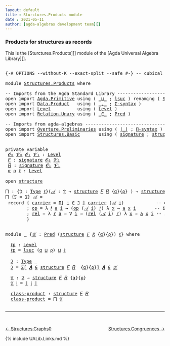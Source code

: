 ```yaml
---
layout: default
title : Sturctures.Products module
date : 2021-05-11
author: [agda-algebras development team][]
---
```


### <a id="products-for-structures-as-records">Products for structures as records</a>

This is the [Sturctures.Products][] module of the [Agda Universal Algebra Library][].

<pre class="Agda">

<a id="310" class="Symbol">{-#</a> <a id="314" class="Keyword">OPTIONS</a> <a id="322" class="Pragma">--without-K</a> <a id="334" class="Pragma">--exact-split</a> <a id="348" class="Pragma">--safe</a> <a id="355" class="Symbol">#-}</a> <a id="359" class="Comment">-- cubical #-}</a>

<a id="375" class="Keyword">module</a> <a id="382" href="Structures.Products.html" class="Module">Structures.Products</a> <a id="402" class="Keyword">where</a>

<a id="409" class="Comment">-- Imports from the Agda Standard Library ----------------------------------</a>
<a id="486" class="Keyword">open</a> <a id="491" class="Keyword">import</a> <a id="498" href="Agda.Primitive.html" class="Module">Agda.Primitive</a> <a id="513" class="Keyword">using</a> <a id="519" class="Symbol">(</a> <a id="521" href="Agda.Primitive.html#810" class="Primitive Operator">_⊔_</a> <a id="525" class="Symbol">;</a> <a id="527" href="Agda.Primitive.html#780" class="Primitive">lsuc</a> <a id="532" class="Symbol">)</a> <a id="534" class="Keyword">renaming</a> <a id="543" class="Symbol">(</a> <a id="545" href="Agda.Primitive.html#326" class="Primitive">Set</a> <a id="549" class="Symbol">to</a> <a id="552" class="Primitive">Type</a> <a id="557" class="Symbol">)</a>
<a id="559" class="Keyword">open</a> <a id="564" class="Keyword">import</a> <a id="571" href="Data.Product.html" class="Module">Data.Product</a>   <a id="586" class="Keyword">using</a> <a id="592" class="Symbol">(</a> <a id="594" href="Agda.Builtin.Sigma.html#236" class="InductiveConstructor Operator">_,_</a> <a id="598" class="Symbol">;</a> <a id="600" href="Data.Product.html#916" class="Function">Σ-syntax</a> <a id="609" class="Symbol">)</a>
<a id="611" class="Keyword">open</a> <a id="616" class="Keyword">import</a> <a id="623" href="Level.html" class="Module">Level</a>          <a id="638" class="Keyword">using</a> <a id="644" class="Symbol">(</a> <a id="646" href="Agda.Primitive.html#597" class="Postulate">Level</a> <a id="652" class="Symbol">)</a>
<a id="654" class="Keyword">open</a> <a id="659" class="Keyword">import</a> <a id="666" href="Relation.Unary.html" class="Module">Relation.Unary</a> <a id="681" class="Keyword">using</a> <a id="687" class="Symbol">(</a> <a id="689" href="Relation.Unary.html#1523" class="Function Operator">_∈_</a> <a id="693" class="Symbol">;</a> <a id="695" href="Relation.Unary.html#1101" class="Function">Pred</a> <a id="700" class="Symbol">)</a>

<a id="703" class="Comment">-- Imports from agda-algebras ----------------------------------------------</a>
<a id="780" class="Keyword">open</a> <a id="785" class="Keyword">import</a> <a id="792" href="Overture.Preliminaries.html" class="Module">Overture.Preliminaries</a> <a id="815" class="Keyword">using</a> <a id="821" class="Symbol">(</a> <a id="823" href="Overture.Preliminaries.html#4245" class="Function Operator">∣_∣</a> <a id="827" class="Symbol">;</a> <a id="829" href="Overture.Preliminaries.html#5854" class="Function">Π-syntax</a> <a id="838" class="Symbol">)</a>
<a id="840" class="Keyword">open</a> <a id="845" class="Keyword">import</a> <a id="852" href="Structures.Basic.html" class="Module">Structures.Basic</a>       <a id="875" class="Keyword">using</a> <a id="881" class="Symbol">(</a> <a id="883" href="Structures.Basic.html#1258" class="Record">signature</a> <a id="893" class="Symbol">;</a> <a id="895" href="Structures.Basic.html#1592" class="Record">structure</a> <a id="905" class="Symbol">)</a>


<a id="909" class="Keyword">private</a> <a id="917" class="Keyword">variable</a>
 <a id="927" href="Structures.Products.html#927" class="Generalizable">𝓞₀</a> <a id="930" href="Structures.Products.html#930" class="Generalizable">𝓥₀</a> <a id="933" href="Structures.Products.html#933" class="Generalizable">𝓞₁</a> <a id="936" href="Structures.Products.html#936" class="Generalizable">𝓥₁</a> <a id="939" class="Symbol">:</a> <a id="941" href="Agda.Primitive.html#597" class="Postulate">Level</a>
 <a id="948" href="Structures.Products.html#948" class="Generalizable">𝐹</a> <a id="950" class="Symbol">:</a> <a id="952" href="Structures.Basic.html#1258" class="Record">signature</a> <a id="962" href="Structures.Products.html#927" class="Generalizable">𝓞₀</a> <a id="965" href="Structures.Products.html#930" class="Generalizable">𝓥₀</a>
 <a id="969" href="Structures.Products.html#969" class="Generalizable">𝑅</a> <a id="971" class="Symbol">:</a> <a id="973" href="Structures.Basic.html#1258" class="Record">signature</a> <a id="983" href="Structures.Products.html#933" class="Generalizable">𝓞₁</a> <a id="986" href="Structures.Products.html#936" class="Generalizable">𝓥₁</a>
 <a id="990" href="Structures.Products.html#990" class="Generalizable">α</a> <a id="992" href="Structures.Products.html#992" class="Generalizable">ρ</a> <a id="994" href="Structures.Products.html#994" class="Generalizable">ℓ</a> <a id="996" class="Symbol">:</a> <a id="998" href="Agda.Primitive.html#597" class="Postulate">Level</a>

<a id="1005" class="Keyword">open</a> <a id="1010" href="Structures.Basic.html#1592" class="Module">structure</a>

<a id="⨅"></a><a id="1021" href="Structures.Products.html#1021" class="Function">⨅</a> <a id="1023" class="Symbol">:</a> <a id="1025" class="Symbol">{</a><a id="1026" href="Structures.Products.html#1026" class="Bound">ℑ</a> <a id="1028" class="Symbol">:</a> <a id="1030" href="Structures.Products.html#552" class="Primitive">Type</a> <a id="1035" href="Structures.Products.html#994" class="Generalizable">ℓ</a><a id="1036" class="Symbol">}(</a><a id="1038" href="Structures.Products.html#1038" class="Bound">𝒜</a> <a id="1040" class="Symbol">:</a> <a id="1042" href="Structures.Products.html#1026" class="Bound">ℑ</a> <a id="1044" class="Symbol">→</a> <a id="1046" href="Structures.Basic.html#1592" class="Record">structure</a> <a id="1056" href="Structures.Products.html#948" class="Generalizable">𝐹</a> <a id="1058" href="Structures.Products.html#969" class="Generalizable">𝑅</a> <a id="1060" class="Symbol">{</a><a id="1061" href="Structures.Products.html#990" class="Generalizable">α</a><a id="1062" class="Symbol">}{</a><a id="1064" href="Structures.Products.html#992" class="Generalizable">ρ</a><a id="1065" class="Symbol">}</a> <a id="1067" class="Symbol">)</a> <a id="1069" class="Symbol">→</a> <a id="1071" href="Structures.Basic.html#1592" class="Record">structure</a> <a id="1081" href="Structures.Products.html#948" class="Generalizable">𝐹</a> <a id="1083" href="Structures.Products.html#969" class="Generalizable">𝑅</a>
<a id="1085" href="Structures.Products.html#1021" class="Function">⨅</a> <a id="1087" class="Symbol">{</a><a id="1088" class="Argument">ℑ</a> <a id="1090" class="Symbol">=</a> <a id="1092" href="Structures.Products.html#1092" class="Bound">ℑ</a><a id="1093" class="Symbol">}</a> <a id="1095" href="Structures.Products.html#1095" class="Bound">𝒜</a> <a id="1097" class="Symbol">=</a>
 <a id="1100" class="Keyword">record</a> <a id="1107" class="Symbol">{</a> <a id="1109" href="Structures.Basic.html#1744" class="Field">carrier</a> <a id="1117" class="Symbol">=</a> <a id="1119" href="Overture.Preliminaries.html#5854" class="Function">Π[</a> <a id="1122" href="Structures.Products.html#1122" class="Bound">i</a> <a id="1124" href="Overture.Preliminaries.html#5854" class="Function">∈</a> <a id="1126" href="Structures.Products.html#1092" class="Bound">ℑ</a> <a id="1128" href="Overture.Preliminaries.html#5854" class="Function">]</a> <a id="1130" href="Structures.Basic.html#1744" class="Field">carrier</a> <a id="1138" class="Symbol">(</a><a id="1139" href="Structures.Products.html#1095" class="Bound">𝒜</a> <a id="1141" href="Structures.Products.html#1122" class="Bound">i</a><a id="1142" class="Symbol">)</a>            <a id="1155" class="Comment">-- domain of the product structure</a>
        <a id="1198" class="Symbol">;</a> <a id="1200" href="Structures.Basic.html#1763" class="Field">op</a> <a id="1203" class="Symbol">=</a> <a id="1205" class="Symbol">λ</a> <a id="1207" href="Structures.Products.html#1207" class="Bound">𝑓</a> <a id="1209" href="Structures.Products.html#1209" class="Bound">a</a> <a id="1211" href="Structures.Products.html#1211" class="Bound">i</a> <a id="1213" class="Symbol">→</a> <a id="1215" class="Symbol">(</a><a id="1216" href="Structures.Basic.html#1763" class="Field">op</a> <a id="1219" class="Symbol">(</a><a id="1220" href="Structures.Products.html#1095" class="Bound">𝒜</a> <a id="1222" href="Structures.Products.html#1211" class="Bound">i</a><a id="1223" class="Symbol">)</a> <a id="1225" href="Structures.Products.html#1207" class="Bound">𝑓</a><a id="1226" class="Symbol">)</a> <a id="1228" class="Symbol">λ</a> <a id="1230" href="Structures.Products.html#1230" class="Bound">x</a> <a id="1232" class="Symbol">→</a> <a id="1234" href="Structures.Products.html#1209" class="Bound">a</a> <a id="1236" href="Structures.Products.html#1230" class="Bound">x</a> <a id="1238" href="Structures.Products.html#1211" class="Bound">i</a>       <a id="1246" class="Comment">-- interpretation of  operations</a>
        <a id="1287" class="Symbol">;</a> <a id="1289" href="Structures.Basic.html#1847" class="Field">rel</a> <a id="1293" class="Symbol">=</a> <a id="1295" class="Symbol">λ</a> <a id="1297" href="Structures.Products.html#1297" class="Bound">r</a> <a id="1299" href="Structures.Products.html#1299" class="Bound">a</a> <a id="1301" class="Symbol">→</a> <a id="1303" class="Symbol">∀</a> <a id="1305" href="Structures.Products.html#1305" class="Bound">i</a> <a id="1307" class="Symbol">→</a> <a id="1309" class="Symbol">(</a><a id="1310" href="Structures.Basic.html#1847" class="Field">rel</a> <a id="1314" class="Symbol">(</a><a id="1315" href="Structures.Products.html#1095" class="Bound">𝒜</a> <a id="1317" href="Structures.Products.html#1305" class="Bound">i</a><a id="1318" class="Symbol">)</a> <a id="1320" href="Structures.Products.html#1297" class="Bound">r</a><a id="1321" class="Symbol">)</a> <a id="1323" class="Symbol">λ</a> <a id="1325" href="Structures.Products.html#1325" class="Bound">x</a> <a id="1327" class="Symbol">→</a> <a id="1329" href="Structures.Products.html#1299" class="Bound">a</a> <a id="1331" href="Structures.Products.html#1325" class="Bound">x</a> <a id="1333" href="Structures.Products.html#1305" class="Bound">i</a> <a id="1335" class="Comment">-- interpretation of relations</a>
        <a id="1374" class="Symbol">}</a>


<a id="1378" class="Keyword">module</a> <a id="1385" href="Structures.Products.html#1385" class="Module">_</a> <a id="1387" class="Symbol">{</a><a id="1388" href="Structures.Products.html#1388" class="Bound">𝒦</a> <a id="1390" class="Symbol">:</a> <a id="1392" href="Relation.Unary.html#1101" class="Function">Pred</a> <a id="1397" class="Symbol">(</a><a id="1398" href="Structures.Basic.html#1592" class="Record">structure</a> <a id="1408" href="Structures.Products.html#948" class="Generalizable">𝐹</a> <a id="1410" href="Structures.Products.html#969" class="Generalizable">𝑅</a> <a id="1412" class="Symbol">{</a><a id="1413" href="Structures.Products.html#990" class="Generalizable">α</a><a id="1414" class="Symbol">}{</a><a id="1416" href="Structures.Products.html#992" class="Generalizable">ρ</a><a id="1417" class="Symbol">})</a> <a id="1420" href="Structures.Products.html#994" class="Generalizable">ℓ</a><a id="1421" class="Symbol">}</a> <a id="1423" class="Keyword">where</a>

  <a id="1432" href="Structures.Products.html#1432" class="Function">ℓp</a> <a id="1435" class="Symbol">:</a> <a id="1437" href="Agda.Primitive.html#597" class="Postulate">Level</a>
  <a id="1445" href="Structures.Products.html#1432" class="Function">ℓp</a> <a id="1448" class="Symbol">=</a> <a id="1450" href="Agda.Primitive.html#780" class="Primitive">lsuc</a> <a id="1455" class="Symbol">(</a><a id="1456" href="Structures.Products.html#1413" class="Bound">α</a> <a id="1458" href="Agda.Primitive.html#810" class="Primitive Operator">⊔</a> <a id="1460" href="Structures.Products.html#1416" class="Bound">ρ</a><a id="1461" class="Symbol">)</a> <a id="1463" href="Agda.Primitive.html#810" class="Primitive Operator">⊔</a> <a id="1465" href="Structures.Products.html#1420" class="Bound">ℓ</a>

  <a id="1470" href="Structures.Products.html#1470" class="Function">ℑ</a> <a id="1472" class="Symbol">:</a> <a id="1474" href="Structures.Products.html#552" class="Primitive">Type</a> <a id="1479" class="Symbol">_</a>
  <a id="1483" href="Structures.Products.html#1470" class="Function">ℑ</a> <a id="1485" class="Symbol">=</a> <a id="1487" href="Data.Product.html#916" class="Function">Σ[</a> <a id="1490" href="Structures.Products.html#1490" class="Bound">𝑨</a> <a id="1492" href="Data.Product.html#916" class="Function">∈</a> <a id="1494" href="Structures.Basic.html#1592" class="Record">structure</a> <a id="1504" href="Structures.Products.html#1408" class="Bound">𝐹</a> <a id="1506" href="Structures.Products.html#1410" class="Bound">𝑅</a>  <a id="1509" class="Symbol">{</a><a id="1510" href="Structures.Products.html#1413" class="Bound">α</a><a id="1511" class="Symbol">}{</a><a id="1513" href="Structures.Products.html#1416" class="Bound">ρ</a><a id="1514" class="Symbol">}</a><a id="1515" href="Data.Product.html#916" class="Function">]</a> <a id="1517" href="Structures.Products.html#1490" class="Bound">𝑨</a> <a id="1519" href="Relation.Unary.html#1523" class="Function Operator">∈</a> <a id="1521" href="Structures.Products.html#1388" class="Bound">𝒦</a>

  <a id="1526" href="Structures.Products.html#1526" class="Function">𝔄</a> <a id="1528" class="Symbol">:</a> <a id="1530" href="Structures.Products.html#1470" class="Function">ℑ</a> <a id="1532" class="Symbol">→</a> <a id="1534" href="Structures.Basic.html#1592" class="Record">structure</a> <a id="1544" href="Structures.Products.html#1408" class="Bound">𝐹</a> <a id="1546" href="Structures.Products.html#1410" class="Bound">𝑅</a> <a id="1548" class="Symbol">{</a><a id="1549" href="Structures.Products.html#1413" class="Bound">α</a><a id="1550" class="Symbol">}{</a><a id="1552" href="Structures.Products.html#1416" class="Bound">ρ</a><a id="1553" class="Symbol">}</a>
  <a id="1557" href="Structures.Products.html#1526" class="Function">𝔄</a> <a id="1559" href="Structures.Products.html#1559" class="Bound">𝔦</a> <a id="1561" class="Symbol">=</a> <a id="1563" href="Overture.Preliminaries.html#4245" class="Function Operator">∣</a> <a id="1565" href="Structures.Products.html#1559" class="Bound">𝔦</a> <a id="1567" href="Overture.Preliminaries.html#4245" class="Function Operator">∣</a>

  <a id="1572" href="Structures.Products.html#1572" class="Function">class-product</a> <a id="1586" class="Symbol">:</a> <a id="1588" href="Structures.Basic.html#1592" class="Record">structure</a> <a id="1598" href="Structures.Products.html#1408" class="Bound">𝐹</a> <a id="1600" href="Structures.Products.html#1410" class="Bound">𝑅</a>
  <a id="1604" href="Structures.Products.html#1572" class="Function">class-product</a> <a id="1618" class="Symbol">=</a> <a id="1620" href="Structures.Products.html#1021" class="Function">⨅</a> <a id="1622" href="Structures.Products.html#1526" class="Function">𝔄</a>

</pre>

--------------------------------

<br>

[← Structures.Graphs0](Structures.Graphs0.html)
<span style="float:right;">[Structures.Congruences →](Structures.Congruences.html)</span>

{% include UALib.Links.md %}

[agda-algebras development team]: https://github.com/ualib/agda-algebras#the-agda-algebras-development-team
